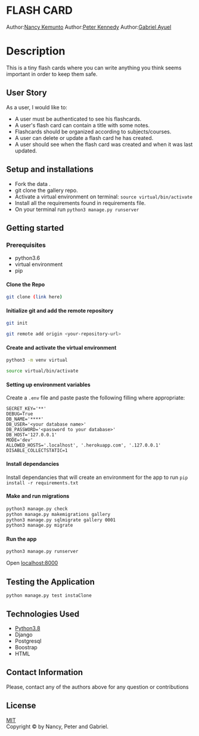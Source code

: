 # FLASH CARD
Author:[Nancy Kemunto](https://github.com/nancy88199488)
Author:[Peter Kennedy](https://github.com/peterken674)
Author:[Gabriel Ayuel](https://github.com/ayuelgarang105)  
  
# Description  

This is a tiny flash cards where you can write anything you think seems important in order to keep them safe.

## User Story  
As a user, I would like to:

* A user must be authenticated to see his flashcards.
* A user's flash card can contain a title with some notes.
* Flashcards should be organized according to subjects/courses.
* A user can delete or update a flash card he has created.
* A user should see when the flash card was created and when it was last updated.
 

  
## Setup and installations
* Fork the data .
* git clone the gallery repo.
* Activate a virtual environment on terminal: `source virtual/bin/activate`
* Install all the requirements found in requirements file.
* On your terminal run `python3 manage.py runserver`



## Getting started

### Prerequisites
* python3.6
* virtual environment
* pip

#### Clone the Repo 
```bash
git clone (link here)
```
#### Initialize git and add the remote repository
```bash
git init
```
```bash
git remote add origin <your-repository-url>
```

#### Create and activate the virtual environment
```bash
python3 -m venv virtual
```

```bash
source virtual/bin/activate
```

#### Setting up environment variables
Create a `.env` file and paste paste the following filling where appropriate:
```
SECRET_KEY='**'
DEBUG=True
DB_NAME='****'
DB_USER='<your database name>'
DB_PASSWORD='<password to your database>'
DB_HOST='127.0.0.1'
MODE='dev'
ALLOWED_HOSTS='.localhost', '.herokuapp.com', '.127.0.0.1'
DISABLE_COLLECTSTATIC=1
```

#### Install dependancies
Install dependancies that will create an environment for the app to run
`pip install -r requirements.txt`

#### Make and run migrations
```bash
python3 manage.py check
python manage.py makemigrations gallery
python3 manage.py sqlmigrate gallery 0001
python3 manage.py migrate
```

#### Run the app
```bash
python3 manage.py runserver
```
Open [localhost:8000](http://127.0.0.1:8000/)



## Testing the Application
`python manage.py test instaClone`
        
## Technologies Used

* [Python3.8](https://docs.python.org/3/)
* Django 
* Postgresql 
* Boostrap
* HTML

## Contact Information   
Please, contact any of the authors above for any question or contributions
  
## License 

[MIT](LICENSE.md) <br>
Copyright © by Nancy, Peter and Gabriel. 

